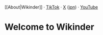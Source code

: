 [[About|Wikinder]] · [TikTok](https://www.tiktok.com/@wikinder) · [X](https://x.com/wikinder) ([jpn](https://x.com/wikinderjp)) · [YouTube](https://www.youtube.com/@wikinder)

# Welcome to Wikinder
